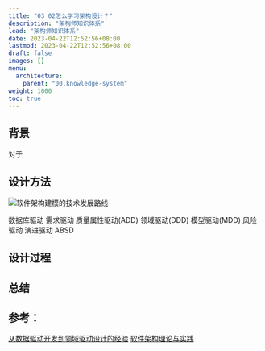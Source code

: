 ```yaml
---
title: "03 02怎么学习架构设计？"
description: "架构师知识体系"
lead: "架构师知识体系"
date: 2023-04-22T12:52:56+08:00
lastmod: 2023-04-22T12:52:56+08:00
draft: false
images: []
menu:
  architecture:
    parent: "00.knowledge-system"
weight: 1000
toc: true
---
```


## 背景

对于

## 设计方法

![软件架构建模的技术发展路线](https://upload-images.jianshu.io/upload_images/2454595-e03bb0db72ab1963.png?imageMogr2/auto-orient/strip%7CimageView2/2/w/1240)

数据库驱动
需求驱动
质量属性驱动(ADD)
领域驱动(DDD)
模型驱动(MDD)
风险驱动
演进驱动
ABSD

## 设计过程

## 总结

## 参考：
[从数据驱动开发到领域驱动设计的经验](https://www.infoq.cn/article/2013/10/data-driven-to-ddd)
[软件架构理论与实践](http://images.china-pub.com/ebook8055001-8060000/8057273/ch01.pdf)
